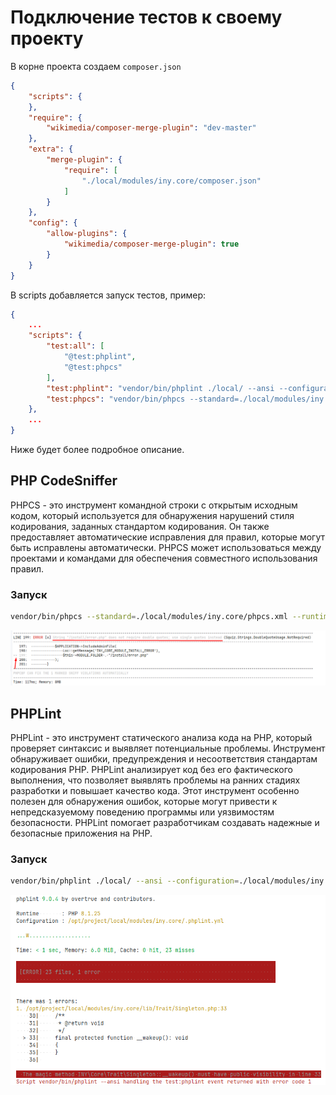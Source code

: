 # Подключение тестов к своему проекту

В корне проекта создаем `composer.json`

```json
{
    "scripts": {
    },
    "require": {
        "wikimedia/composer-merge-plugin": "dev-master"
    },
    "extra": {
        "merge-plugin": {
            "require": [
                "./local/modules/iny.core/composer.json"
            ]
        }
    },
    "config": {
        "allow-plugins": {
            "wikimedia/composer-merge-plugin": true
        }
    }
}
```

В scripts добавляется запуск тестов, пример:

```json
{
    ...
    "scripts": {
        "test:all": [
            "@test:phplint",
            "@test:phpcs"
        ],
        "test:phplint": "vendor/bin/phplint ./local/ --ansi --configuration=./local/modules/iny.core/.phplint.yml",
        "test:phpcs": "vendor/bin/phpcs --standard=./local/modules/iny.core/phpcs.xml --runtime-set testVersion 8.1 ./local/"
    },
    ...
}
```

Ниже будет более подробное описание.

## PHP CodeSniffer

PHPCS - это инструмент командной строки с открытым исходным кодом, который используется для обнаружения нарушений
стиля кодирования, заданных стандартом кодирования. Он также предоставляет автоматические исправления для правил,
которые могут быть исправлены автоматически. PHPCS может использоваться между проектами и командами для обеспечения
совместного использования правил.

### Запуск

```bash
vendor/bin/phpcs --standard=./local/modules/iny.core/phpcs.xml --runtime-set testVersion 8.1 ./local/
 ```

![Screenshot](example_phpcs.png)

## PHPLint

PHPLint - это инструмент статического анализа кода на PHP, который проверяет синтаксис и выявляет потенциальные
проблемы. Инструмент обнаруживает ошибки, предупреждения и несоответствия стандартам кодирования PHP. PHPLint
анализирует код без его фактического выполнения, что позволяет выявлять проблемы на ранних стадиях разработки и повышает
качество кода. Этот инструмент особенно полезен для обнаружения ошибок, которые могут привести к непредсказуемому
поведению программы или уязвимостям безопасности. PHPLint помогает разработчикам создавать надежные и безопасные
приложения на PHP.

### Запуск

```bash
vendor/bin/phplint ./local/ --ansi --configuration=./local/modules/iny.core/.phplint.yml
 ```

![Screenshot](example_phplint.png)
